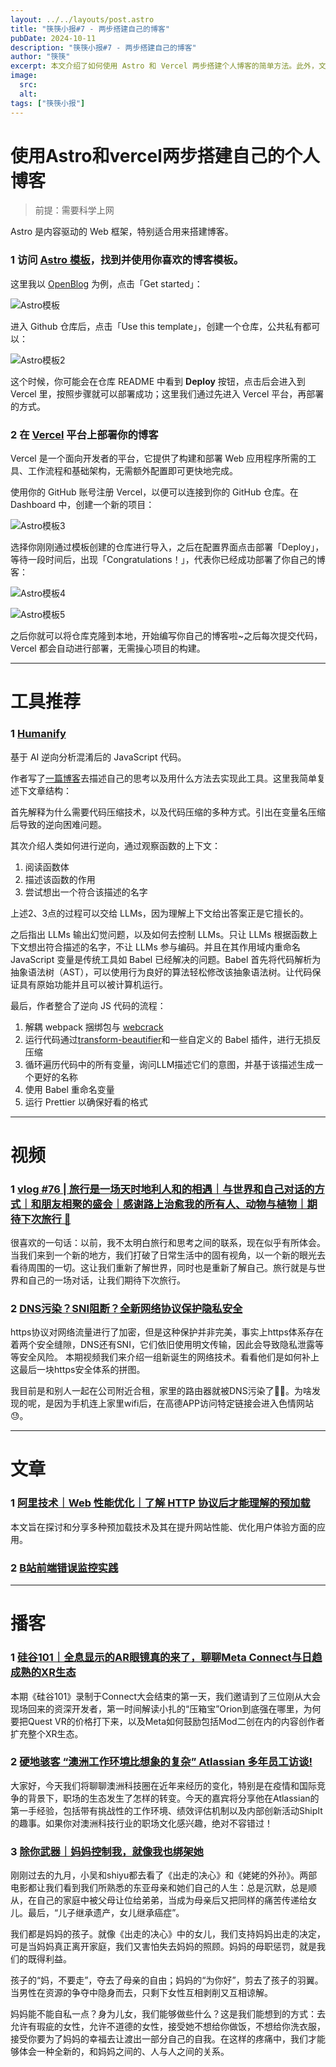 ```yaml
---
layout: ../../layouts/post.astro
title: "筷筷小报#7 - 两步搭建自己的博客"
pubDate: 2024-10-11
description: "筷筷小报#7 - 两步搭建自己的博客"
author: "筷筷"
excerpt: 本文介绍了如何使用 Astro 和 Vercel 两步搭建个人博客的简单方法。此外，文章还推荐了 Humanify 工具，这是一个基于 AI 的工具，用于逆向分析混淆后的 JavaScript 代码。视频推荐包括旅行感悟、网络安全协议的新发展，以及 Web 性能优化和 B站前端错误监控实践的相关文章。播客推荐则涉及全息显示的 AR 眼镜、澳洲工作环境的复杂性，以及东亚家庭中母女关系的探讨。
image:  
  src:
  alt:
tags: ["筷筷小报"]
---
```


# 使用Astro和vercel两步搭建自己的个人博客

> 前提：需要科学上网

Astro 是内容驱动的 Web 框架，特别适合用来搭建博客。

### 1 访问 [Astro 模板](https://astro.build/themes/?search=&categories%5B%5D=blog)，找到并使用你喜欢的博客模板。

这里我以 [OpenBlog](https://astro.build/themes/details/openblog/) 为例，点击「Get started」：

![Astro模板](https://mp-32a9c741-ee12-48ed-86c1-aaeb62c1a109.cdn.bspapp.com/cloudstorage/kkxb/kkxb7-1.png)

进入 Github 仓库后，点击「Use this template」，创建一个仓库，公共私有都可以：

![Astro模板2](https://mp-32a9c741-ee12-48ed-86c1-aaeb62c1a109.cdn.bspapp.com/cloudstorage/kkxb/kkxb7-2.png)

这个时候，你可能会在仓库 README 中看到 **Deploy** 按钮，点击后会进入到 Vercel 里，按照步骤就可以部署成功；这里我们通过先进入 Vercel 平台，再部署的方式。

### 2 在 [Vercel](https://vercel.com/) 平台上部署你的博客

Vercel 是一个面向开发者的平台，它提供了构建和部署 Web 应用程序所需的工具、工作流程和基础架构，无需额外配置即可更快地完成。

使用你的 GitHub 账号注册 Vercel，以便可以连接到你的 GitHub 仓库。在 Dashboard 中，创建一个新的项目：

![Astro模板3](https://mp-32a9c741-ee12-48ed-86c1-aaeb62c1a109.cdn.bspapp.com/cloudstorage/kkxb/kkxb7-3.png)

选择你刚刚通过模板创建的仓库进行导入，之后在配置界面点击部署「Deploy」，等待一段时间后，出现「Congratulations！」，代表你已经成功部署了你自己的博客：

![Astro模板4](https://mp-32a9c741-ee12-48ed-86c1-aaeb62c1a109.cdn.bspapp.com/cloudstorage/kkxb/kkxb7-4.png)

![Astro模板5](https://mp-32a9c741-ee12-48ed-86c1-aaeb62c1a109.cdn.bspapp.com/cloudstorage/kkxb/kkxb7-5.png)

之后你就可以将仓库克隆到本地，开始编写你自己的博客啦~之后每次提交代码，Vercel 都会自动进行部署，无需操心项目的构建。

---
# 工具推荐

### 1 [Humanify](https://github.com/jehna/humanify)

基于 AI 逆向分析混淆后的 JavaScript 代码。

作者写了[一篇博客](https://thejunkland.com/blog/using-llms-to-reverse-javascript-minification)去描述自己的思考以及用什么方法去实现此工具。这里我简单复述下文章结构：

首先解释为什么需要代码压缩技术，以及代码压缩的多种方式。引出在变量名压缩后导致的逆向困难问题。

其次介绍人类如何进行逆向，通过观察函数的上下文：

1. 阅读函数体
2. 描述该函数的作用
3. 尝试想出一个符合该描述的名字

上述2、3点的过程可以交给 LLMs，因为理解上下文给出答案正是它擅长的。

之后指出 LLMs 输出幻觉问题，以及如何去控制 LLMs。只让 LLMs 根据函数上下文想出符合描述的名字，不让 LLMs 参与编码。并且在其作用域内重命名 JavaScript 变量是传统工具如 Babel 已经解决的问题。Babel 首先将代码解析为抽象语法树（AST），可以使用行为良好的算法轻松修改该抽象语法树。让代码保证具有原始功能并且可以被计算机运行。

最后，作者整合了逆向 JS 代码的流程：

1. 解耦 webpack 捆绑包与 [webcrack](https://github.com/j4k0xb/webcrack)
2. 运行代码通过[transform-beautifier](https://www.npmjs.com/package/babel-plugin-transform-beautifier)和一些自定义的 Babel 插件，进行无损反压缩
3. 循环遍历代码中的所有变量，询问LLM描述它们的意图，并基于该描述生成一个更好的名称
4. 使用 Babel 重命名变量
5. 运行 Prettier 以确保好看的格式

---
# 视频

### 1 [vlog #76 | 旅行是一场天时地利人和的相遇｜与世界和自己对话的方式｜和朋友相聚的盛会｜感谢路上治愈我的所有人、动物与植物｜期待下次旅行 👋](https://www.bilibili.com/video/BV15g1BYSENx/?share_source=copy_web&vd_source=27102c235ff3a9369a44716ba38084f3)

很喜欢的一句话：以前，我不太明白旅行和思考之间的联系，现在似乎有所体会。当我们来到一个新的地方，我们打破了日常生活中的固有视角，以一个新的眼光去看待周围的一切。这让我们重新了解世界，同时也是重新了解自己。旅行就是与世界和自己的一场对话，让我们期待下次旅行。

### 2 [DNS污染？SNI阻断？全新网络协议保护隐私安全](https://www.bilibili.com/video/BV1sT2pY8EEE/?share_source=copy_web&vd_source=27102c235ff3a9369a44716ba38084f3)

https协议对网络流量进行了加密，但是这种保护并非完美，事实上https体系存在着两个安全缝隙，DNS还有SNI，它们依旧使用明文传输，因此会导致隐私泄露等等安全风险。 本期视频我们来介绍一组新诞生的网络技术。看看他们是如何补上这最后一块https安全体系的拼图。

我目前是和别人一起在公司附近合租，家里的路由器就被DNS污染了🤣🤣。为啥发现的呢，是因为手机连上家里wifi后，在高德APP访问特定链接会进入色情网站😓。

---
# 文章

### 1 [阿里技术｜Web 性能优化｜了解 HTTP 协议后才能理解的预加载](https://mp.weixin.qq.com/s?__biz=Mzg4NTczNzg2OA==&mid=2247506081&idx=1&sn=9100fe9f81da7ece1c9d2e8a75e01411&chksm=cfa6c842f8d14154fb4e9296e80514d5bb2ee91c2fb1954ff158f440d9099f2943ba8eb6145d#rd)

本文旨在探讨和分享多种预加载技术及其在提升网站性能、优化用户体验方面的应用。

### 2 [B站前端错误监控实践](https://mp.weixin.qq.com/s/S-MydbfRdT94z-FhvAbFCA)

---
# 播客

### 1 [硅谷101｜全息显示的AR眼镜真的来了，聊聊Meta Connect与日趋成熟的XR生态](https://www.xiaoyuzhoufm.com/episode/6701d6e2ab99687a01556d9f)

本期《硅谷101》录制于Connect大会结束的第一天，我们邀请到了三位刚从大会现场回来的资深开发者，第一时间解读小扎的“压箱宝”Orion到底强在哪里，为何要把Quest VR的价格打下来，以及Meta如何鼓励包括Mod二创在内的内容创作者扩充整个XR生态。

### 2 [硬地骇客 “澳洲工作环境比想象的复杂” Atlassian 多年员工访谈!](https://www.xiaoyuzhoufm.com/episode/6703f15581cdab3a934f0445)

大家好，今天我们将聊聊澳洲科技圈在近年来经历的变化，特别是在疫情和国际竞争的背景下，职场的生态发生了怎样的转变。今天的嘉宾将分享他在Atlassian的第一手经验，包括带有挑战性的工作环境、绩效评估机制以及内部创新活动ShipIt的趣事。如果你对澳洲科技行业的职场文化感兴趣，绝对不容错过！

### 3 [除你武器｜妈妈控制我，就像我也绑架她](https://www.xiaoyuzhoufm.com/episode/670400a181cdab3a9352e4ea)

刚刚过去的九月，小吴和shiyu都去看了《出走的决心》和《姥姥的外孙》。两部电影都让我们看到我们所熟悉的东亚母亲和她们自己的人生：总是沉默，总是顺从，在自己的家庭中被父母让位给弟弟，当成为母亲后又把同样的痛苦传递给女儿。最后，“儿子继承遗产，女儿继承癌症”。

我们都是妈妈的孩子。就像《出走的决心》中的女儿，我们支持妈妈出走的决定，可是当妈妈真正离开家庭，我们又害怕失去妈妈的照顾。妈妈的母职惩罚，就是我们的既得利益。

孩子的“妈，不要走”，夺去了母亲的自由；妈妈的“为你好”，剪去了孩子的羽翼。当男性在资源的争夺中隐身而去，只剩下女性互相剥削又互相谅解。

妈妈能不能自私一点？身为儿女，我们能够做些什么？这是我们能想到的方式：去允许有瑕疵的女性，允许不道德的女性，接受她不想给你做饭，不想给你洗衣服，接受你要为了妈妈的幸福去让渡出一部分自己的自我。在这样的疼痛中，我们才能够体会一种全新的，和妈妈之间的、人与人之间的关系。